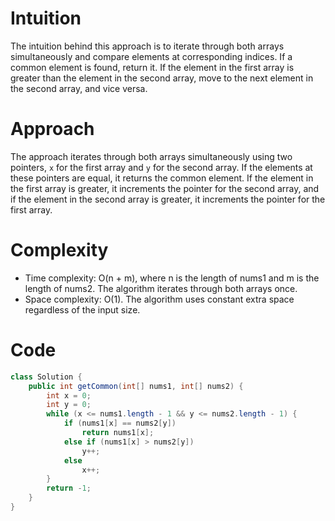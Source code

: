 # Intuition
The intuition behind this approach is to iterate through both arrays simultaneously and compare elements at corresponding indices. If a common element is found, return it. If the element in the first array is greater than the element in the second array, move to the next element in the second array, and vice versa.

# Approach
The approach iterates through both arrays simultaneously using two pointers, `x` for the first array and `y` for the second array. If the elements at these pointers are equal, it returns the common element. If the element in the first array is greater, it increments the pointer for the second array, and if the element in the second array is greater, it increments the pointer for the first array.

# Complexity
- Time complexity: O(n + m), where n is the length of nums1 and m is the length of nums2. The algorithm iterates through both arrays once.
- Space complexity: O(1). The algorithm uses constant extra space regardless of the input size.

# Code
```java
class Solution {
    public int getCommon(int[] nums1, int[] nums2) {
        int x = 0;
        int y = 0;
        while (x <= nums1.length - 1 && y <= nums2.length - 1) {
            if (nums1[x] == nums2[y])
                return nums1[x];
            else if (nums1[x] > nums2[y])
                y++;
            else
                x++;
        }
        return -1;
    }
}